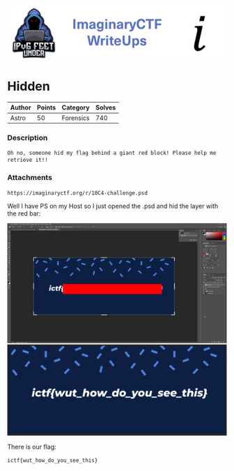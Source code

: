 ![ImaginaryCTF](../../banner.png)

# Hidden

|Author|Points|Category|Solves|
|---|---|---|---|
|Astro|50|Forensics|740|

### Description

```
Oh no, someone hid my flag behind a giant red block! Please help me retrieve it!!	
```

### Attachments

```
https://imaginaryctf.org/r/10C4-challenge.psd
```
Well I have PS on my Host so I just opened the .psd and hid the layer with the red bar:

![psd](psd.png)
![psd_nored](psd_nored.png)


There is our flag:
```
ictf{wut_how_do_you_see_this}
```